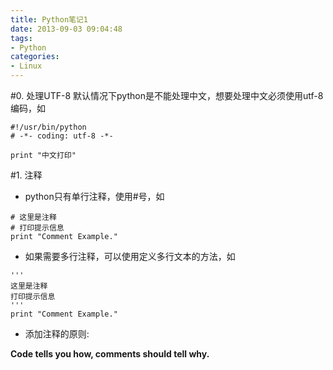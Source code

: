 ```yaml
---
title: Python笔记1
date: 2013-09-03 09:04:48
tags: 
- Python
categories: 
- Linux
---
```


#0. 处理UTF-8
默认情况下python是不能处理中文，想要处理中文必须使用utf-8编码，如
```
#!/usr/bin/python
# -*- coding: utf-8 -*- 

print "中文打印"
```

#1. 注释

* python只有单行注释，使用#号，如
```
# 这里是注释
# 打印提示信息
print "Comment Example."
```

* 如果需要多行注释，可以使用定义多行文本的方法，如
```
'''
这里是注释
打印提示信息
'''
print "Comment Example."
```

* 添加注释的原则:

**Code tells you how, comments should tell why.**